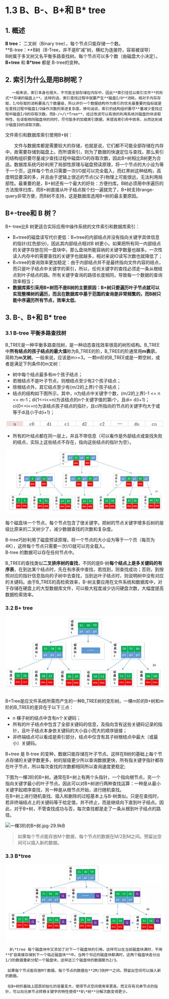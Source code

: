 # 1.3 B、B-、B+和 B\* tree

## 1. 概述

 **B tree：** 二叉树（Binary tree），每个节点只能存储一个数。  
 **B-tree：**B树（B-Tree，并不是B“减”树，横杠为连接符，容易被误导）  
 B树属于多叉树又名平衡多路查找树。每个节点可以多个数（由磁盘大小决定）。  
 **B+tree** 和 **B\*tree** 都是 B-tree的变种。

## 2. 索引为什么是用B树呢？

       一般来说，索引本身也很大，不可能全部存储在内存中，因此**索引往往以索引文件**的形式**存储的磁盘上**。这样的话，索引查找过程中就要产生**磁盘I/O**消耗，相对于内存存取，I/O存取的消耗要高几个数量级，所以评价一个数据结构作为索引的优劣最重要的指标就是在查找过程中磁盘I/O操作次数的渐进复杂度。换句话说，索引的结构组织要尽**量减少查找过程中磁盘I/O的存取次数。而B-/+/\*Tree**，经过改进可以有效的利用系统对磁盘的块读取特性，在读取相同磁盘块的同时，尽可能多的加载索引数据，来提高索引命中效率，从而达到减少磁盘IO的读取次数。

文件索引和数据库索引使用B+树：

　　文件与数据库都是需要较大的存储，也就是说，它们都不可能全部存储在内存中，故需要存储到磁盘上。而所谓索引，则为了数据的快速定位与查找，那么索引的结构组织要尽量减少查找过程中磁盘I/O的存取次数，因此B+树相比B树更为合适。数据库系统巧妙利用了局部性原理与磁盘预读原理，将一个节点的大小设为等于一个页，这样每个节点只需要一次I/O就可以完全载入，而红黑树这种结构，高度明显要深的多，并且由于逻辑上很近的节点\(父子\)物理上可能很远，无法利用局部性。最重要的是，B+树还有一个最大的好处：方便扫库。B树必须用中序遍历的方法按序扫库，而B+树直接从叶子结点挨个扫一遍就完了，B+树支持range-query非常方便，而B树不支持，这是数据库选用B+树的最主要原因。

## B+-tree和 B 树？

B+-tree比B 树更适合实际应用中操作系统的文件索引和数据库索引：

* B+tree的磁盘读写代价更低：B+tree的内部结点并没有指向关键字具体信息的指针\(红色部分\)，因此其内部结点相对B 树更小。如果把所有同一内部结点的关键字存放在同一盘块中，那么盘块所能容纳的关键字数量也越多。一次性读入内存中的需要查找的关键字也就越多，相对来说IO读写次数也就降低了；
* B+tree的查询效率更加稳定：由于内部结点并不是最终指向文件内容的结点，而只是叶子结点中关键字的索引，所以，任何关键字的查找必须走一条从根结点到叶子结点的路。所有关键字查询的路径长度相同，导致每一个数据的查询效率相当；
* **数据库索引采用B+树而不是B树的主要原因：**B+树只要遍历叶子节点就可以实现整棵树的遍历，而且在数据库中基于范围的查询是非常频繁的，而**B树只能中序遍历所有节点，效率太低**。

## 3. B-、B+和 B\* tree

### 3.1 B-tree 平衡多路查找树

B\_TREE是一种平衡多路查找树，是一种动态查找效率很高的树形结构。B\_TREE中**所有结点的孩子结点的最大值**称为B\_TREE的阶，B\_TREE的阶通常用**m表示**，简称为**m叉树**。一般来说，应该是m&gt;=3。一颗m阶的B\_TREE或是一颗空树，或者是满足下列条件的m叉树：

* 树中每个结点最多有m个孩子结点；
* 若根结点不是叶子节点，则根结点至少有2个孩子结点；
* 除根结点外，其它结点至少有\(m/2的上界\)个孩子结点；
* 结点的结构如下图所示，其中，n为结点中关键字个数，\(m/2的上界\)-1 &lt;= n &lt;= m-1；di\(1&lt;=i&lt;=n\)为该结点的n个关键字值的第i个，且di&lt; d\(i+1\)；ci\(0&lt;=i&lt;=n\)为该结点孩子结点的指针，且ci所指向的节点的关键字均大于或等于di且小于d\(i+1\)；

![](../../.gitbook/assets/image%20%28243%29.png)

* 所有的叶结点都在同一层上，并且不带信息（可以看作是外部结点或查找失败的结点，实际上这些结点不存在，指向这些结点的指针为空）。

![](../../.gitbook/assets/image%20%2844%29.png)

每个磁盘块一个节点，每个节点包含了很关键字。把树的节点关键字增多后树的层级比原来的二叉树少了，减少数据查找的次数和复杂度。

B-tree巧妙利用了磁盘预读原理，将一个节点的大小设为等于一个页（每页为4K），这样每个节点只需要一次I/O就可以完全载入。  
 B-tree 的数据可以存在任何节点中。

B\_TREE的查找类似**二叉排序树的查找**，不同的是B-树**每个结点上是多关键码的有序表**，在到达某个结点时，先在有序表中查找，若找到，则查找成功；否则，到按照对应的指针信息指向的子树中去查找，当到达叶子结点时，则说明树中没有对应的关键码。由于B\_TREE的高检索效率，B-树主要应用在文件系统和数据库中，对于存储在硬盘上的大型数据库文件，可以极大程度减少访问硬盘次数，大幅度提高数据检索效率。

### 3.2 B+ tree

![](../../.gitbook/assets/image%20%28210%29.png)

B+Tree是应文件系统所需而产生的一种B\_TREE树的变形树。一棵m阶的B+树和m阶的B\_TREE的差异在于以下三点：

* n 棵子树的结点中含有n个关键码；
* 所有的叶子结点中包含了全部关键码的信息，及指向含有这些关键码记录的指针，且叶子结点本身依关键码的大小自小而大的顺序链接；
* 非终端结点可以看成是索引部分，结点中仅含有其子树根结点中最大（或最小）关键码。

B+tree 是 B-tree 的变种，数据只能存储在叶子节点。这样在B树的基础上每个节点存储的关键字数更多，树的层级更少所以查询数据更快，所有指关键字指针都存在叶子节点，所以每次查找的次数都相同所以查询速度更稳定;

下图为一棵3阶的B+树。通常在B+树上有两个头指针，一个指向根节点，另一个指向关键字最小的叶子节点。因此可以对B+树进行两种查找运算：一种是从最小关键字起顺序查找，另一种是从根节点开始，进行随机查找。  
 在B+树上进行随机查找、插入和删除的过程基本上与B-树类似。只是在查找时，若非终端结点上的关键码等于给定值，并不终止，而是继续向下直到叶子结点。因此，对于B+树，不管查找成功与否，每次查找都是走了一条从根到叶子结点的路径。

![&#x4E00;&#x68F5;3&#x9636;&#x7684;B+&#x6811;.jpg-29.9kB](http://static.zybuluo.com/Rico123/ynugdx0avoy5blfq6gkb0tv2/3%E9%98%B6B+%E6%A0%91.jpg)

> 如果每个节点能存放M个数据，每个节点的数据在M/2到M之间。预留出空间可以插入新的数据。

### 3.3 B\*tree

![](../../.gitbook/assets/image%20%28376%29.png)

      B\*tree 每个磁盘块中又添加了对下一个磁盘块的引用。这样可以在当前磁盘块满时，不用**扩容直接存储到下一个临近磁盘块**中。当两个邻近的磁盘块都满时，这两个磁盘块各分出1/3的数据重新分配一个磁盘块，这样这三个磁盘块的数据都为2/3。

     如果每个节点能存放M个数据，每个节点的数据在**2M/3到M**之间。预留出空间可以插入新的数据。

     在B+树的基础上因其初始化的容量变大，使得节点空间使用率更高，而又存有兄弟节点的指针，可以向兄弟节点转移关键字的特性使得**B\*树**分解次数变得更少。

